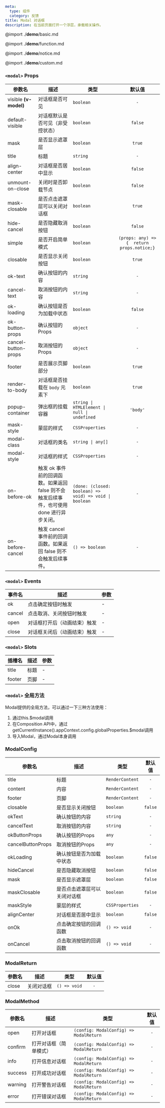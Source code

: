 ```yaml
meta:
  type: 组件
  category: 反馈
title: Modal 对话框
description: 在当前页面打开一个浮层，承载相关操作。
```

@import ./__demo__/basic.md

@import ./__demo__/function.md

@import ./__demo__/notice.md

@import ./__demo__/custom.md


### `<modal>` Props

|参数名|描述|类型|默认值|
|---|---|---|:---:|
|visible **(v-model)**|对话框是否可见|`boolean`|`-`|
|default-visible|对话框默认是否可见（非受控状态）|`boolean`|`false`|
|mask|是否显示遮罩层|`boolean`|`true`|
|title|标题|`string`|`-`|
|align-center|对话框是否居中显示|`boolean`|`false`|
|unmount-on-close|关闭时是否卸载节点|`boolean`|`false`|
|mask-closable|是否点击遮罩层可以关闭对话框|`boolean`|`true`|
|hide-cancel|是否隐藏取消按钮|`boolean`|`false`|
|simple|是否开启简单模式|`boolean`|`(props: any) => {  return props.notice;}`|
|closable|是否显示关闭按钮|`boolean`|`true`|
|ok-text|确认按钮的内容|`string`|`-`|
|cancel-text|取消按钮的内容|`string`|`-`|
|ok-loading|确认按钮是否为加载中状态|`boolean`|`false`|
|ok-button-props|确认按钮的Props|`object`|`-`|
|cancel-button-props|取消按钮的Props|`object`|`-`|
|footer|是否展示页脚部分|`boolean`|`true`|
|render-to-body|对话框是否挂载在 `body` 元素下|`boolean`|`true`|
|popup-container|弹出框的挂载容器|`string \| HTMLElement \| null \| undefined`|`'body'`|
|mask-style|蒙层的样式|`CSSProperties`|`-`|
|modal-class|对话框的类名|`string \| any[]`|`-`|
|modal-style|对话框的样式|`CSSProperties`|`-`|
|on-before-ok|触发 ok 事件前的回调函数。如果返回 false 则不会触发后续事件，也可使用 done 进行异步关闭。|`(done: (closed: boolean) => void) => void \| boolean`|`-`|
|on-before-cancel|触发 cancel 事件前的回调函数。如果返回 false 则不会触发后续事件。|`() => boolean`|`-`|
### `<modal>` Events

|事件名|描述|参数|
|---|---|---|
|ok|点击确定按钮时触发|-|
|cancel|点击取消、关闭按钮时触发|-|
|open|对话框打开后（动画结束）触发|-|
|close|对话框关闭后（动画结束）触发|-|
### `<modal>` Slots

|插槽名|描述|参数|
|---|:---:|---|
|title|标题|-|
|footer|页脚|-|



### `<modal>` 全局方法

Modal提供的全局方法，可以通过一下三种方法使用：

1. 通过this.$modal调用
2. 在Composition API中，通过getCurrentInstance().appContext.config.globalProperties.$modal调用
3. 导入Modal，通过Modal本身调用


### ModalConfig

|参数名|描述|类型|默认值|
|---|---|---|:---:|
|title|标题|`RenderContent`|`-`|
|content|内容|`RenderContent`|`-`|
|footer|页脚|`RenderContent`|`-`|
|closable|是否显示关闭按钮|`boolean`|`false`|
|okText|确认按钮的内容|`string`|`-`|
|cancelText|取消按钮的内容|`string`|`-`|
|okButtonProps|确认按钮的Props|`any`|`-`|
|cancelButtonProps|取消按钮的Props|`any`|`-`|
|okLoading|确认按钮是否为加载中状态|`boolean`|`false`|
|hideCancel|是否隐藏取消按钮|`boolean`|`false`|
|mask|是否显示遮罩层|`boolean`|`false`|
|maskClosable|是否点击遮罩层可以关闭对话框|`boolean`|`false`|
|maskStyle|蒙层的样式|`CSSProperties`|`-`|
|alignCenter|对话框是否居中显示|`boolean`|`false`|
|onOk|点击确定按钮的回调函数|`() => void`|`-`|
|onCancel|点击取消按钮的回调函数|`() => void`|`-`|



### ModalReturn

|参数名|描述|类型|默认值|
|---|---|---|:---:|
|close|关闭对话框|`() => void`|`-`|



### ModalMethod

|参数名|描述|类型|默认值|
|---|---|---|:---:|
|open|打开对话框|`(config: ModalConfig) => ModalReturn`|`-`|
|confirm|打开对话框（简单模式）|`(config: ModalConfig) => ModalReturn`|`-`|
|info|打开信息对话框|`(config: ModalConfig) => ModalReturn`|`-`|
|success|打开成功对话框|`(config: ModalConfig) => ModalReturn`|`-`|
|warning|打开警告对话框|`(config: ModalConfig) => ModalReturn`|`-`|
|error|打开错误对话框|`(config: ModalConfig) => ModalReturn`|`-`|


